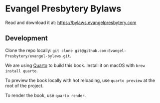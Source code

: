 # Evangel Presbytery Bylaws

Read and download it at: https://bylaws.evangelpresbytery.com

## Development

Clone the repo locally: `git clone git@github.com:Evangel-Presbytery/evangel-bylaws.git`.

We are using [Quarto](https://quarto.org) to build this book. Install it on macOS with `brew install quarto`.

To preview the book locally with hot reloading, use `quarto preview` at the root of the project.

To render the book, use `quarto render`.